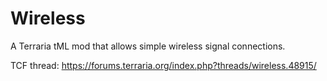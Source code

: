 # Wireless
A Terraria tML mod that allows simple wireless signal connections.

TCF thread: https://forums.terraria.org/index.php?threads/wireless.48915/
